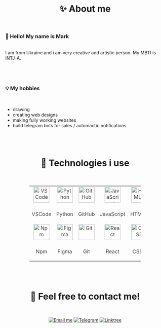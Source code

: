 <h1 align="center">✨ About me</h1>

</br>

<div style="margin-bottom: 20px;">
  <h3> 👋 Hello! My name is Mark </h3>
  </br>
  I am from Ukraine and i am very creative and artistic person. My MBTI is INTJ-A.
</div>

</br>
</br>

<div style="margin-bottom: 20px;">
  <h3>💡 My hobbies</h3>
  </br>
  <ul>
    <li>drawing
    <li>creating web designs
    <li>making fully working websites
    <li>build telegram bots for sales / automactic notifications
  </ul>
</div>

</br>
</br>

<div align="center">

<h1>🚀 Technologies i use</h1> 

</br>

<table style="width:70%; margin: 20px auto; color: #444; font-size: 16px; text-align: center;">
  <tr>
    <td align="center">
      <img src="https://cdn.jsdelivr.net/gh/devicons/devicon/icons/vscode/vscode-original.svg" alt="VSCode" width="50" height="50" style="margin-bottom: 10px;">
      <p>VSCode</p>
    </td>
    <td align="center">
      <img src="https://cdn.jsdelivr.net/gh/devicons/devicon/icons/python/python-original.svg" alt="Python" width="50" height="50" style="margin-bottom: 10px;">
      <p>Python</p>
    </td>
    <td align="center">
      <img src="https://cdn.jsdelivr.net/gh/devicons/devicon/icons/github/github-original.svg" alt="GitHub" width="50" height="50" style="margin-bottom: 10px;">
      <p>GitHub</p>
    </td>
    <td align="center">
      <img src="https://cdn.jsdelivr.net/gh/devicons/devicon/icons/javascript/javascript-original.svg" alt="JavaScript" width="50" height="50" style="margin-bottom: 10px;">
      <p>JavaScript</p>
    </td>
    <td align="center">
      <img src="https://cdn.jsdelivr.net/gh/devicons/devicon/icons/html5/html5-original.svg" alt="HTML5" width="50" height="50" style="margin-bottom: 10px;">
      <p>HTML5</p>
    </td>
  </tr>
  <tr>
    <td align="center">
      <img src="https://cdn.jsdelivr.net/gh/devicons/devicon/icons/npm/npm-original.svg" alt="Npm" width="50" height="50" style="margin-bottom: 10px;">
      <p>Npm</p>
    </td>
    <td align="center">
      <img src="https://cdn.jsdelivr.net/gh/devicons/devicon/icons/figma/figma-original.svg" alt="Figma" width="50" height="50" style="margin-bottom: 10px;">
      <p>Figma</p>
    </td>
    <td align="center">
      <img src="https://cdn.jsdelivr.net/gh/devicons/devicon/icons/git/git-original.svg" alt="Git" width="50" height="50" style="margin-bottom: 10px;">
      <p>Git</p>
    </td>
    <td align="center">
      <img src="https://cdn.jsdelivr.net/gh/devicons/devicon/icons/react/react-original.svg" alt="React" width="50" height="50" style="margin-bottom: 10px;">
      <p>React</p>
    </td>
    <td align="center">
      <img src="https://cdn.jsdelivr.net/gh/devicons/devicon/icons/css3/css3-original.svg" alt="CSS3" width="50" height="50" style="margin-bottom: 10px;">
      <p>CSS3</p>
    </td>

    
  </tr>
</table>

</div>

</br>
</br>

<div align="center">

  <h1> 💬 Feel free to contact me!</h1>
  
  </br>
  
  [![Email me](https://img.shields.io/badge/Email%20me-D14836?style=for-the-badge&logo=gmail&logoColor=white)](mailto:marktaranenko.studio@gmail.com)
  [![Telegram](https://img.shields.io/badge/Telegram-blue?style=for-the-badge&logo=telegram&logoColor=white)](https://t.me/kennuuss)
  [![Linktree](https://img.shields.io/badge/my%20Linktree-00C964?style=for-the-badge&logo=linktree&logoColor=white)](https://linktr.ee/kennuuss)
  
  </br>
</div>
